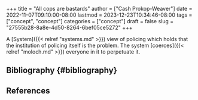 +++
title = "All cops are bastards"
author = ["Cash Prokop-Weaver"]
date = 2022-11-07T09:10:00-08:00
lastmod = 2023-12-23T10:34:46-08:00
tags = ["concept", "concept"]
categories = ["concept"]
draft = false
slug = "27555b28-8a8e-4d50-8264-6bef05ce5272"
+++

A [System]({{< relref "systems.md" >}}) view of policing which holds that the institution of policing itself is the problem. The system [coerces]({{< relref "moloch.md" >}}) everyone in it to perpetuate it.


## Bibliography {#bibliography}

## References

<style>.csl-entry{text-indent: -1.5em; margin-left: 1.5em;}</style><div class="csl-bib-body">
</div>
